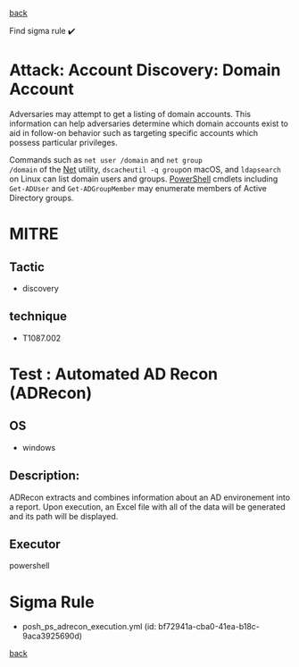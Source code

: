 
[back](../index.md)

Find sigma rule :heavy_check_mark: 

# Attack: Account Discovery: Domain Account 

Adversaries may attempt to get a listing of domain accounts. This information can help adversaries determine which domain accounts exist to aid in follow-on behavior such as targeting specific accounts which possess particular privileges.

Commands such as <code>net user /domain</code> and <code>net group /domain</code> of the [Net](https://attack.mitre.org/software/S0039) utility, <code>dscacheutil -q group</code>on macOS, and <code>ldapsearch</code> on Linux can list domain users and groups. [PowerShell](https://attack.mitre.org/techniques/T1059/001) cmdlets including <code>Get-ADUser</code> and <code>Get-ADGroupMember</code> may enumerate members of Active Directory groups.  

# MITRE
## Tactic
  - discovery


## technique
  - T1087.002


# Test : Automated AD Recon (ADRecon)
## OS
  - windows


## Description:
ADRecon extracts and combines information about an AD environement into a report. Upon execution, an Excel file with all of the data will be generated and its
path will be displayed.


## Executor
powershell

# Sigma Rule
 - posh_ps_adrecon_execution.yml (id: bf72941a-cba0-41ea-b18c-9aca3925690d)



[back](../index.md)
